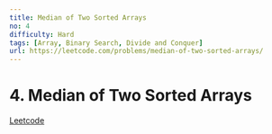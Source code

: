 ```yaml
---
title: Median of Two Sorted Arrays
no: 4
difficulty: Hard
tags: [Array, Binary Search, Divide and Conquer]
url: https://leetcode.com/problems/median-of-two-sorted-arrays/
---
```


# 4. Median of Two Sorted Arrays

[Leetcode](https://leetcode.com/problems/median-of-two-sorted-arrays/)

